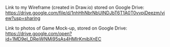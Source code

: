 Link to my Wireframe (created in Draw.io) stored on Google Drive:
https://drive.google.com/file/d/1nhHhNbrNbUINDJbT6T1A0T0vvpjDeezm/view?usp=sharing

Link to photos of Game Mock-up, stored on Google Drive: 
https://drive.google.com/open?id=1MD9eI_DReiWNMj95sAs4HMIrKmibXnEC
